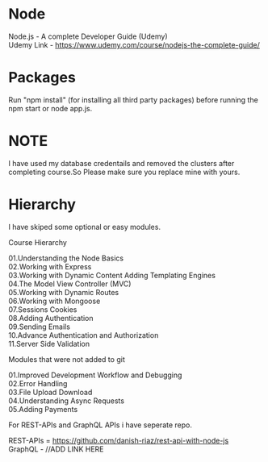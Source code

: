 # Node
Node.js - A complete Developer Guide (Udemy)<br/>
Udemy Link - https://www.udemy.com/course/nodejs-the-complete-guide/ <br/>

# Packages
Run "npm install" (for installing all third party packages) before running the npm start or node app.js.<br/>

# NOTE
I have used my database credentails and removed the clusters after completing course.So Please make sure you replace mine with yours.<br/>

# Hierarchy
I have skiped some optional or easy modules.<br/>

Course Hierarchy<br/>

01.Understanding the Node Basics<br/>
02.Working with Express<br/>
03.Working with Dynamic Content Adding Templating Engines<br/>
04.The Model View Controller (MVC)<br/>
05.Working with Dynamic Routes<br/>
06.Working with Mongoose<br/>
07.Sessions Cookies<br/>
08.Adding Authentication<br/>
09.Sending Emails<br/>
10.Advance Authentication and Authorization<br/>
11.Server Side Validation<br/>

Modules that were not added to git<br/>

01.Improved Development Workflow and Debugging<br/>
02.Error Handling<br/>
03.File Upload  Download<br/>
04.Understanding Async Requests<br/>
05.Adding Payments<br/>

For REST-APIs and GraphQL APIs i have seperate repo.<br/>

REST-APIs = https://github.com/danish-riaz/rest-api-with-node-js <br />
GraphQL - //ADD LINK HERE<br/>



